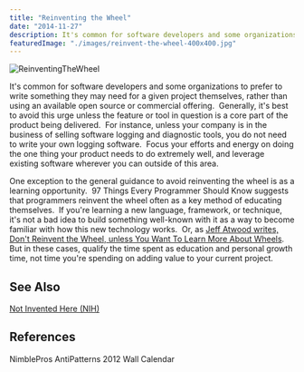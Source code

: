 ```yaml
---
title: "Reinventing the Wheel"
date: "2014-11-27"
description: It's common for software developers and some organizations to prefer to write something they may need for a given project themselves, rather than using an available open source or commercial offering.
featuredImage: "./images/reinvent-the-wheel-400x400.jpg"
---
```


![ReinventingTheWheel](images/reinvent-the-wheel-400x400.jpg)

It's common for software developers and some organizations to prefer to write something they may need for a given project themselves, rather than using an available open source or commercial offering.  Generally, it's best to avoid this urge unless the feature or tool in question is a core part of the product being delivered.  For instance, unless your company is in the business of selling software logging and diagnostic tools, you do not need to write your own logging software.  Focus your efforts and energy on doing the one thing your product needs to do extremely well, and leverage existing software wherever you can outside of this area.

One exception to the general guidance to avoid reinventing the wheel is as a learning opportunity.  97 Things Every Programmer Should Know suggests that programmers reinvent the wheel often as a key method of educating themselves.  If you're learning a new language, framework, or technique, it's not a bad idea to build something well-known with it as a way to become familiar with how this new technology works.  Or, as [Jeff Atwood writes, Don't Reinvent the Wheel, unless You Want To Learn More About Wheels](http://www.codinghorror.com/blog/2009/02/dont-reinvent-the-wheel-unless-you-plan-on-learning-more-about-wheels.html).  But in these cases, qualify the time spent as education and personal growth time, not time you're spending on adding value to your current project.

## See Also

[Not Invented Here (NIH)](/antipatterns/not-invented-here)

## References

NimblePros AntiPatterns 2012 Wall Calendar

